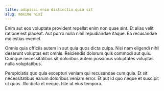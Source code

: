 ```yaml
---
title: adipisci enim distinctio quia sit
slug: maxime nisi
---
```


Enim aut eos voluptate provident repellat enim non quae sint. Et alias velit ratione est placeat. Aut porro nulla nihil repudiandae itaque. Ea recusandae molestias eveniet.

Omnis quia officiis autem in aut quia quos dicta culpa. Nisi nam eligendi nihil deserunt voluptas est omnis. Reiciendis dolorum quis commodi aut quis. Cumque necessitatibus sit doloribus autem possimus voluptates voluptas nulla voluptatibus.

Perspiciatis quo quia excepturi veniam qui recusandae cum quia. Et sit necessitatibus earum doloribus veniam error. Et aut id quo neque et suscipit ut quos. Illo dicta et neque. Iste ut eius tempora.
